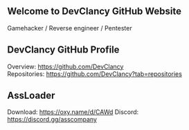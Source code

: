 ## Welcome to DevClancy GitHub Website 
Gamehacker / Reverse engineer / Pentester

## DevClancy GitHub Profile
Overview: https://github.com/DevClancy <br>
Repositories: https://github.com/DevClancy?tab=repositories

## AssLoader
Download: https://oxy.name/d/CAWd
Discord: https://discord.gg/asscompany
